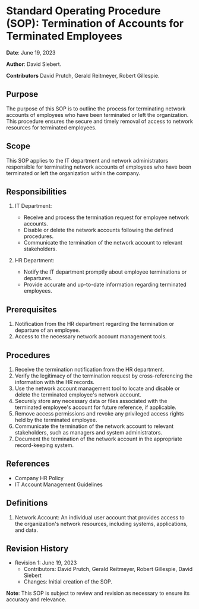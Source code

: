 # Standard Operating Procedure (SOP): Termination of Accounts for Terminated Employees


**Date**: June 19, 2023  

**Author**: David Siebert.

**Contributors** David Prutch, Gerald Reitmeyer, Robert Gillespie.


## Purpose
The purpose of this SOP is to outline the process for terminating network accounts of employees who have been terminated or left the organization. This procedure ensures the secure and timely removal of access to network resources for terminated employees.


## Scope
This SOP applies to the IT department and network administrators responsible for terminating network accounts of employees who have been terminated or left the organization within the company.


## Responsibilities


1. IT Department:
   - Receive and process the termination request for employee network accounts.
   - Disable or delete the network accounts following the defined procedures.
   - Communicate the termination of the network account to relevant stakeholders.


2. HR Department:
   - Notify the IT department promptly about employee terminations or departures.
   - Provide accurate and up-to-date information regarding terminated employees.


## Prerequisites
1. Notification from the HR department regarding the termination or departure of an employee.
2. Access to the necessary network account management tools.


## Procedures
1. Receive the termination notification from the HR department.
2. Verify the legitimacy of the termination request by cross-referencing the information with the HR records.
3. Use the network account management tool to locate and disable or delete the terminated employee's network account.
4. Securely store any necessary data or files associated with the terminated employee's account for future reference, if applicable.
5. Remove access permissions and revoke any privileged access rights held by the terminated employee.
6. Communicate the termination of the network account to relevant stakeholders, such as managers and system administrators.
7. Document the termination of the network account in the appropriate record-keeping system.


## References
- Company HR Policy
- IT Account Management Guidelines


## Definitions
1. Network Account: An individual user account that provides access to the organization's network resources, including systems, applications, and data.


## Revision History
- Revision 1: June 19, 2023
  - Contributors: David Prutch, Gerald Reitmeyer, Robert Gillespie, David Siebert
  - Changes: Initial creation of the SOP.


**Note**: This SOP is subject to review and revision as necessary to ensure its accuracy and relevance.
